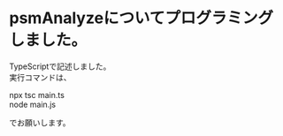 # psmAnalyzeについてプログラミングしました。  
TypeScriptで記述しました。  
実行コマンドは、

npx tsc main.ts  
node main.js 

でお願いします。

